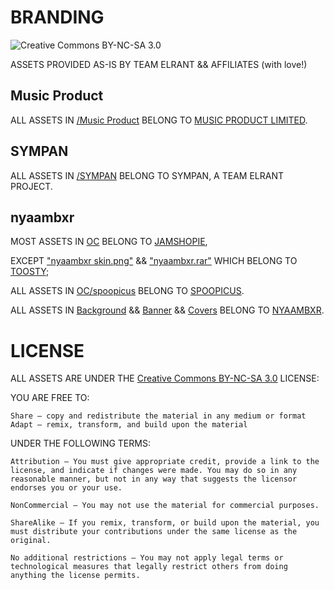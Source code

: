 # BRANDING
![Creative Commons BY-NC-SA 3.0](https://i.creativecommons.org/l/by-nc-sa/3.0/88x31.png)

ASSETS PROVIDED AS-IS BY TEAM ELRANT && AFFILIATES (with love!)

## Music Product
ALL ASSETS IN [/Music Product](https://github.com/elrant/BRANDING/tree/main/Music%20Product) BELONG TO [MUSIC PRODUCT LIMITED](https://musicproduct.info/).

## SYMPAN
ALL ASSETS IN [/SYMPAN](https://github.com/elrant/BRANDING/tree/main/SYMPAN) BELONG TO SYMPAN, A TEAM ELRANT PROJECT.

## nyaambxr
MOST ASSETS IN [OC](https://github.com/elrant/BRANDING/tree/main/nyaambxr/OC) BELONG TO [JAMSHOPIE](https://twitter.com/jamshopie),

EXCEPT ["nyaambxr skin.png"](https://github.com/elrant/BRANDING/blob/main/nyaambxr/OC/nyaambxr%20skin.png) && ["nyaambxr.rar"](https://github.com/elrant/BRANDING/blob/main/nyaambxr/OC/nyaambxr.rar) WHICH BELONG TO [TOOSTY](https://www.fiverr.com/toosty);

ALL ASSETS IN [OC/spoopicus](https://github.com/elrant/BRANDING/tree/main/nyaambxr/OC/spoopicus) BELONG TO [SPOOPICUS](https://twitter.com/spoopicus).

ALL ASSETS IN [Background](https://github.com/elrant/BRANDING/tree/main/nyaambxr/Background) && [Banner](https://github.com/elrant/BRANDING/tree/main/nyaambxr/Banner) && [Covers](https://github.com/elrant/BRANDING/tree/main/nyaambxr/Covers) BELONG TO [NYAAMBXR](https://musicproduct.info/artists/nyaambxr.html).

# LICENSE

ALL ASSETS ARE UNDER THE [Creative Commons BY-NC-SA 3.0](https://github.com/elrant/BRANDING/blob/main/LICENSE) LICENSE:

YOU ARE FREE TO:

    Share — copy and redistribute the material in any medium or format
    Adapt — remix, transform, and build upon the material



UNDER THE FOLLOWING TERMS:

    Attribution — You must give appropriate credit, provide a link to the license, and indicate if changes were made. You may do so in any reasonable manner, but not in any way that suggests the licensor endorses you or your use.

    NonCommercial — You may not use the material for commercial purposes.

    ShareAlike — If you remix, transform, or build upon the material, you must distribute your contributions under the same license as the original.

    No additional restrictions — You may not apply legal terms or technological measures that legally restrict others from doing anything the license permits.


